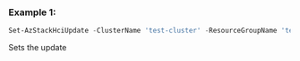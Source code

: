 ### Example 1:
```powershell
Set-AzStackHciUpdate -ClusterName 'test-cluster' -ResourceGroupName 'test-rg' -Name 'test-update'
```

Sets the update